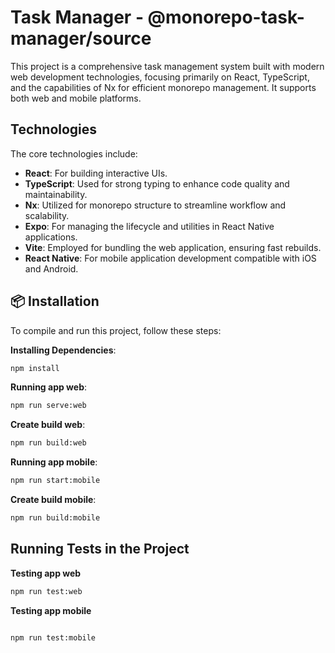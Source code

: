 # Task Manager - @monorepo-task-manager/source

This project is a comprehensive task management system built with modern web development technologies, focusing primarily on React, TypeScript, and the capabilities of Nx for efficient monorepo management. It supports both web and mobile platforms.

## Technologies

The core technologies include:
- **React**: For building interactive UIs.
- **TypeScript**: Used for strong typing to enhance code quality and maintainability.
- **Nx**: Utilized for monorepo structure to streamline workflow and scalability.
- **Expo**: For managing the lifecycle and utilities in React Native applications.
- **Vite**: Employed for bundling the web application, ensuring fast rebuilds.
- **React Native**: For mobile application development compatible with iOS and Android.

## 📦 Installation

To compile and run this project, follow these steps:

**Installing Dependencies**:

   ```bash
   npm install
   ```

**Running app web**:

   ```bash
   npm run serve:web
   ```

**Create build web**:

   ```bash
   npm run build:web
   ```

**Running app mobile**:

   ```bash
   npm run start:mobile
   ```

**Create build mobile**:

   ```bash
   npm run build:mobile
   ```

## Running Tests in the Project

**Testing app web**

```bash
npm run test:web
```
**Testing app mobile**

```bash

npm run test:mobile
